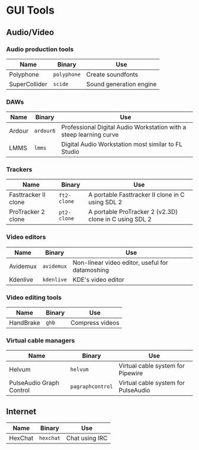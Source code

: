 # GUI Tools

## Audio/Video

### Audio production tools

| Name          | Binary      | Use                     |
| -             | -           | -                       |
| Polyphone     | `polyphone` | Create soundfonts       |
| SuperCollider | `scide`     | Sound generation engine |

### DAWs

| Name   | Binary    | Use                                                                |
| -      | -         | -                                                                  |
| Ardour | `ardour6` | Professional Digital Audio Workstation with a steep learning curve |
| LMMS   | `lmms`    | Digital Audio Workstation most similar to FL Studio                |

### Trackers

| Name                 | Binary      | Use                                                    |
| -                    | -           | -                                                      |
| Fasttracker II clone | `ft2-clone` | A portable Fasttracker II clone in C using SDL 2       |
| ProTracker 2 clone   | `pt2-clone` | A portable ProTracker 2 (v2.3D) clone in C using SDL 2 |

### Video editors

| Name                     | Binary           | Use                                             |
| -                        | -                | -                                               |
| Avidemux                 | `avidemux`       | Non-linear video editor, useful for datamoshing |
| Kdenlive                 | `kdenlive`       | KDE's video editor                              |

### Video editing tools

| Name      | Binary | Use             |
| -         | -      | -               |
| HandBrake | `ghb`  | Compress videos |

### Virtual cable managers

| Name                     | Binary           | Use                                 |
| -                        | -                | -                                   |
| Helvum                   | `helvum`         | Virtual cable system for Pipewire   |
| PulseAudio Graph Control | `pagraphcontrol` | Virtual cable system for PulseAudio |

## Internet

| Name    | Binary    | Use            |
| -       | -         | -              |
| HexChat | `hexchat` | Chat using IRC |
